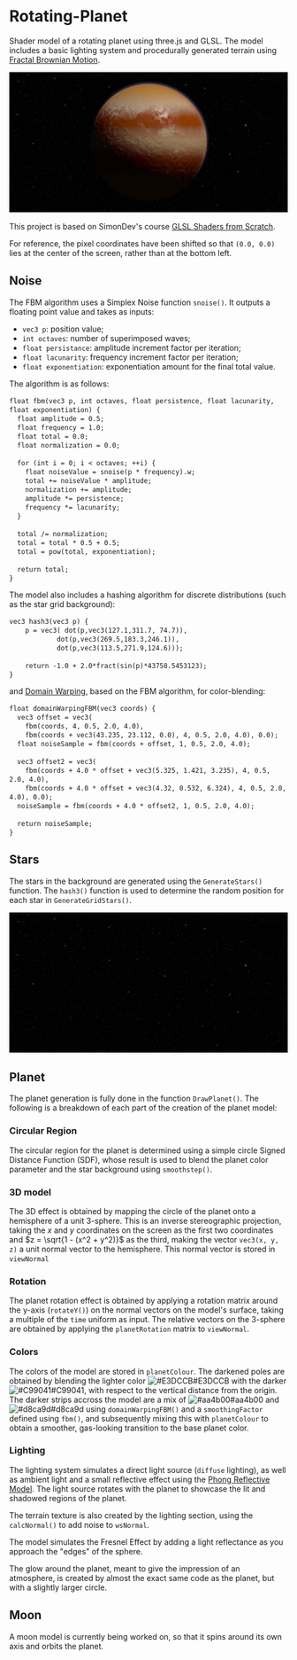 # Rotating-Planet
Shader model of a rotating planet using three.js and GLSL. The model includes a basic lighting system and procedurally generated terrain using [Fractal Brownian Motion](https://thebookofshaders.com/13/).

![Planet.jpeg](https://github.com/Satoniou/Rotating-Planet/blob/main/Images/Planet.jpeg)

This project is based on SimonDev's course [GLSL Shaders from Scratch](https://simondev.teachable.com/courses/).

For reference, the pixel coordinates have been shifted so that `(0.0, 0.0)` lies at the center of the screen, rather than at the bottom left.



## Noise
The FBM algorithm uses a Simplex Noise function `snoise()`. It outputs a floating point value and takes as inputs: 
- `vec3 p`: position value;
- `int octaves`: number of superimposed waves;
- `float persistance`: amplitude increment factor per iteration;
- `float lacunarity`: frequency increment factor per iteration;
- `float exponentiation`: exponentiation amount for the final total value.

The algorithm is as follows:
```
float fbm(vec3 p, int octaves, float persistence, float lacunarity, float exponentiation) {
  float amplitude = 0.5;
  float frequency = 1.0;
  float total = 0.0;
  float normalization = 0.0;

  for (int i = 0; i < octaves; ++i) {
    float noiseValue = snoise(p * frequency).w;
    total += noiseValue * amplitude;
    normalization += amplitude;
    amplitude *= persistence;
    frequency *= lacunarity;
  }

  total /= normalization;
  total = total * 0.5 + 0.5;
  total = pow(total, exponentiation);

  return total;
}
```

The model also includes a hashing algorithm for discrete distributions (such as the star grid background):
```
vec3 hash3(vec3 p) {
	p = vec3( dot(p,vec3(127.1,311.7, 74.7)),
            dot(p,vec3(269.5,183.3,246.1)),
            dot(p,vec3(113.5,271.9,124.6)));

	return -1.0 + 2.0*fract(sin(p)*43758.5453123);
}
```
and [Domain Warping](https://iquilezles.org/articles/warp/), based on the FBM algorithm, for color-blending:
```
float domainWarpingFBM(vec3 coords) {
  vec3 offset = vec3(
    fbm(coords, 4, 0.5, 2.0, 4.0),
    fbm(coords + vec3(43.235, 23.112, 0.0), 4, 0.5, 2.0, 4.0), 0.0);
  float noiseSample = fbm(coords + offset, 1, 0.5, 2.0, 4.0);

  vec3 offset2 = vec3(
    fbm(coords + 4.0 * offset + vec3(5.325, 1.421, 3.235), 4, 0.5, 2.0, 4.0),
    fbm(coords + 4.0 * offset + vec3(4.32, 0.532, 6.324), 4, 0.5, 2.0, 4.0), 0.0);
  noiseSample = fbm(coords + 4.0 * offset2, 1, 0.5, 2.0, 4.0);

  return noiseSample;
}
```


## Stars
The stars in the background are generated using the `GenerateStars()` function. The `hash3()` function is used to determine the random position for each star in `GenerateGridStars()`. 

![Stars.jpeg](https://github.com/Satoniou/Rotating-Planet/blob/main/Images/Stars.jpeg)


## Planet
The planet generation is fully done in the function `DrawPlanet()`. The following is a breakdown of each part of the creation of the planet model:

### Circular Region
The circular region for the planet is determined using a simple circle Signed Distance Function (SDF), whose result is used to blend the planet color parameter and the star background using `smoothstep()`.

### 3D model
The 3D effect is obtained by mapping the circle of the planet onto a hemisphere of a unit 3-sphere. This is an inverse stereographic projection, taking the $x$ and $y$ coordinates on the screen as the first two coordinates and $z = \sqrt{1 - (x^2 + y^2)}$ as the third, making the vector `vec3(x, y, z)` a unit normal vector to the hemisphere. This normal vector is stored in `viewNormal`

### Rotation
The planet rotation effect is obtained by applying a rotation matrix around the y-axis (`rotateY()`) on the normal vectors on the model's surface, taking a multiple of the `time` uniform as input. The relative vectors on the 3-sphere are obtained by applying the `planetRotation` matrix to `viewNormal`. 

### Colors
The colors of the model are stored in `planetColour`. The darkened poles are obtained by blending the lighter color  ![#E3DCCB](https://placehold.co/15x15/e3dccb/e3dccb.png)#E3DCCB with the darker ![#C99041](https://placehold.co/15x15/c99041/c99041.png)#C99041, with respect to the vertical distance from the origin. The darker strips accross the model are a mix of ![#aa4b00](https://placehold.co/15x15/aa4b00/aa4b00.png)#aa4b00 and ![#d8ca9d](https://placehold.co/15x15/d8ca9d/d8ca9d.png)#d8ca9d using `domainWarpingFBM()` and a `smoothingFactor` defined using `fbm()`, and subsequently mixing this with `planetColour` to obtain a smoother, gas-looking transition to the base planet color.

### Lighting
The lighting system simulates a direct light source (`diffuse` lighting), as well as ambient light and a small reflective effect using the [Phong Reflective Model](https://en.wikipedia.org/wiki/Phong_reflection_model). The light source rotates with the planet to showcase the lit and shadowed regions of the planet. 

The terrain texture is also created by the lighting section, using the `calcNormal()` to add noise to `wsNormal`.

The model simulates the Fresnel Effect by adding a light reflectance as you approach the "edges" of the sphere.

The glow around the planet, meant to give the impression of an atmosphere, is created by almost the exact same code as the planet, but with a slightly larger circle. 



## Moon
A moon model is currently being worked on, so that it spins around its own axis and orbits the planet.
